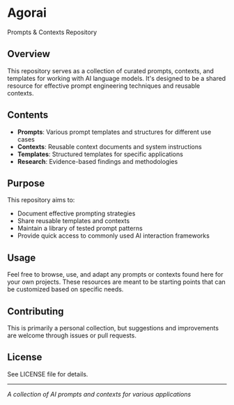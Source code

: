 # Agorai

Prompts & Contexts Repository

## Overview

This repository serves as a collection of curated prompts, contexts, and templates for working with AI language models. It's designed to be a shared resource for effective prompt engineering techniques and reusable contexts.

## Contents

- **Prompts**: Various prompt templates and structures for different use cases
- **Contexts**: Reusable context documents and system instructions
- **Templates**: Structured templates for specific applications
- **Research**: Evidence-based findings and methodologies

## Purpose

This repository aims to:

- Document effective prompting strategies
- Share reusable templates and contexts
- Maintain a library of tested prompt patterns
- Provide quick access to commonly used AI interaction frameworks

## Usage

Feel free to browse, use, and adapt any prompts or contexts found here for your own projects. These resources are meant to be starting points that can be customized based on specific needs.

## Contributing

This is primarily a personal collection, but suggestions and improvements are welcome through issues or pull requests.

## License

See LICENSE file for details.

---

_A collection of AI prompts and contexts for various applications_
